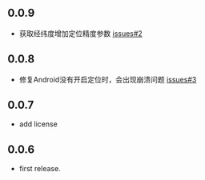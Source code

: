 ## 0.0.9
* 获取经纬度增加定位精度参数 [issues#2](https://github.com/zenganiu/flutter_z_location/issues/2)

## 0.0.8
* 修复Android没有开启定位时，会出现崩溃问题 [issues#3](https://github.com/zenganiu/flutter_z_location/issues/3)

## 0.0.7

* add license

## 0.0.6

* first release.
